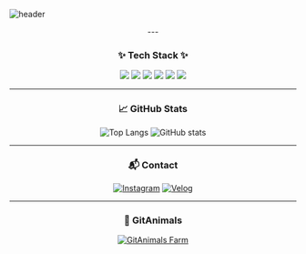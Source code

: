 ![header](https://capsule-render.vercel.app/api?type=venom&color=gradient&height=300&section=header&text=Welcome%20to%20my%20Github💗%20%&fontColor='#000000'&background-coler='#ffffff')

<div align="center">
---

### ✨ Tech Stack ✨

<img src="https://img.shields.io/badge/java-%23ED8B00.svg?style=for-the-badge&logo=openjdk&logoColor=white"/>
<img src="https://img.shields.io/badge/c-%2300599C.svg?style=for-the-badge&logo=c&logoColor=white"/>
<img src="https://img.shields.io/badge/html5-%23E34F26.svg?style=for-the-badge&logo=html5&logoColor=white"/>
<img src="https://img.shields.io/badge/css3-1572B6?style=for-the-badge&logo=css3&logoColor=white"/>
<img src="https://img.shields.io/badge/javascript-F7DF1E?style=for-the-badge&logo=javascript&logoColor=black"/>
<img src="https://img.shields.io/badge/python-3776AB?style=for-the-badge&logo=python&logoColor=white"/>

---

### 📈 GitHub Stats

![Top Langs](https://github-readme-stats.vercel.app/api/top-langs/?username=lsy090601&layout=compact)
![GitHub stats](https://github-readme-stats.vercel.app/api?username=lsy090601&show_icons=true&theme=default)

---

### 📬 Contact

[![Instagram](https://img.shields.io/badge/Instagram-E4405F?style=for-the-badge&logo=instagram&logoColor=white)](https://www.instagram.com/_seoy9/) [![Velog](https://img.shields.io/badge/Velog-20C997?style=for-the-badge&logo=velog&logoColor=white)](https://velog.io/@int_1sy/posts)  

---

### 🐥 GitAnimals

[![GitAnimals Farm](https://render.gitanimals.org/farms/lsy090601)](https://www.gitanimals.org/en_US?utm_medium=image&utm_source=cuzurmyhabit&utm_content=farm)

</div>
